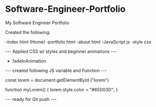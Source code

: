 # Software-Engineer-Portfolio

My Software Engineer Portfolio

Created the following:

-index html (Home)
-portfolio html
-about html
-JavaScript js
-style css

--- Applied CSS w/ styles and beginner animations ---

- fadeInAnimation

--- created following JS variable and Function ---

const lorem = document.getElementById ("lorem")

function myLorem() {
lorem.style.color = "#65D03D";
}

--- ready for Git push ---
